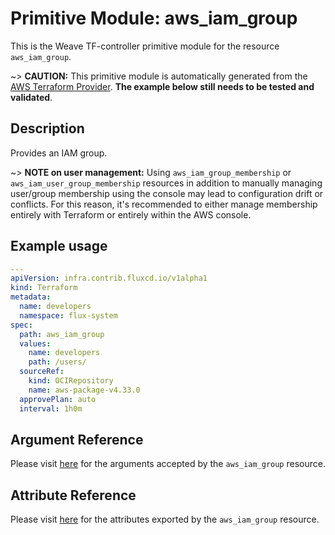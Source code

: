 
# Primitive Module: aws_iam_group

This is the Weave TF-controller primitive module for the resource `aws_iam_group`.

~> **CAUTION:** This primitive module is automatically generated from the [AWS Terraform Provider](https://registry.terraform.io/providers/hashicorp/aws/latest/docs/resources/iam_group). **The example below still needs to be tested and validated**.

## Description

Provides an IAM group.

~> **NOTE on user management:** Using `aws_iam_group_membership` or `aws_iam_user_group_membership` resources in addition to manually managing user/group membership using the console may lead to configuration drift or conflicts. For this reason, it's recommended to either manage membership entirely with Terraform or entirely within the AWS console.

## Example usage

```yaml
---
apiVersion: infra.contrib.fluxcd.io/v1alpha1
kind: Terraform
metadata:
  name: developers
  namespace: flux-system
spec:
  path: aws_iam_group
  values:
    name: developers
    path: /users/
  sourceRef:
    kind: OCIRepository
    name: aws-package-v4.33.0
  approvePlan: auto
  interval: 1h0m
```

## Argument Reference

Please visit [here](https://registry.terraform.io/providers/hashicorp/aws/latest/docs/resources/iam_group#argument-reference) for the arguments accepted by the `aws_iam_group` resource.

## Attribute Reference

Please visit [here](https://registry.terraform.io/providers/hashicorp/aws/latest/docs/resources/iam_group#attributes-reference) for the attributes exported by the `aws_iam_group` resource.
